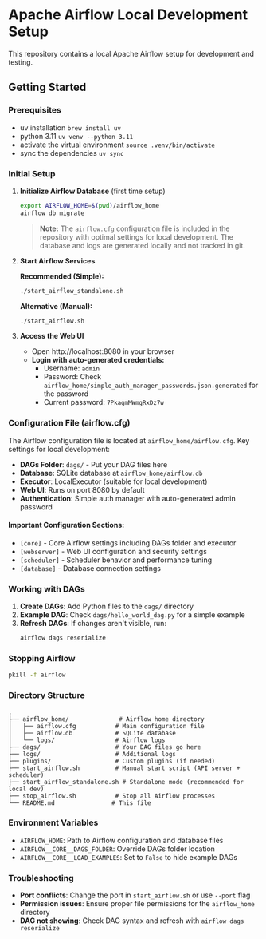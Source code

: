# Apache Airflow Local Development Setup

This repository contains a local Apache Airflow setup for development and testing.

## Getting Started

### Prerequisites

- uv installation `brew install uv`
- python 3.11 `uv venv --python 3.11`
- activate the virtual environment `source .venv/bin/activate`
- sync the dependencies `uv sync`

### Initial Setup

1. **Initialize Airflow Database** (first time setup)
   ```bash
   export AIRFLOW_HOME=$(pwd)/airflow_home
   airflow db migrate
   ```
   
   > **Note:** The `airflow.cfg` configuration file is included in the repository with optimal settings for local development. The database and logs are generated locally and not tracked in git.

2. **Start Airflow Services**
   
   **Recommended (Simple):**
   ```bash
   ./start_airflow_standalone.sh
   ```
   
   **Alternative (Manual):**
   ```bash
   ./start_airflow.sh
   ```

3. **Access the Web UI**
   - Open http://localhost:8080 in your browser
   - **Login with auto-generated credentials:**
     - Username: `admin`
     - Password: Check `airflow_home/simple_auth_manager_passwords.json.generated` for the password
     - Current password: `7PkagmMWmgRxDz7w`

### Configuration File (airflow.cfg)

The Airflow configuration file is located at `airflow_home/airflow.cfg`. Key settings for local development:

- **DAGs Folder**: `dags/` - Put your DAG files here
- **Database**: SQLite database at `airflow_home/airflow.db`
- **Executor**: LocalExecutor (suitable for local development)
- **Web UI**: Runs on port 8080 by default
- **Authentication**: Simple auth manager with auto-generated admin password

#### Important Configuration Sections:

- `[core]` - Core Airflow settings including DAGs folder and executor
- `[webserver]` - Web UI configuration and security settings
- `[scheduler]` - Scheduler behavior and performance tuning
- `[database]` - Database connection settings

### Working with DAGs

1. **Create DAGs**: Add Python files to the `dags/` directory
2. **Example DAG**: Check `dags/hello_world_dag.py` for a simple example
3. **Refresh DAGs**: If changes aren't visible, run:
   ```bash
   airflow dags reserialize
   ```

### Stopping Airflow

```bash
pkill -f airflow
```

### Directory Structure

```
.
├── airflow_home/              # Airflow home directory
│   ├── airflow.cfg           # Main configuration file
│   ├── airflow.db            # SQLite database
│   └── logs/                 # Airflow logs
├── dags/                     # Your DAG files go here
├── logs/                     # Additional logs
├── plugins/                  # Custom plugins (if needed)
├── start_airflow.sh          # Manual start script (API server + scheduler)
├── start_airflow_standalone.sh # Standalone mode (recommended for local dev)
├── stop_airflow.sh           # Stop all Airflow processes
└── README.md                # This file
```

### Environment Variables

- `AIRFLOW_HOME`: Path to Airflow configuration and database files
- `AIRFLOW__CORE__DAGS_FOLDER`: Override DAGs folder location
- `AIRFLOW__CORE__LOAD_EXAMPLES`: Set to `False` to hide example DAGs

### Troubleshooting

- **Port conflicts**: Change the port in `start_airflow.sh` or use `--port` flag
- **Permission issues**: Ensure proper file permissions for the `airflow_home` directory
- **DAG not showing**: Check DAG syntax and refresh with `airflow dags reserialize`